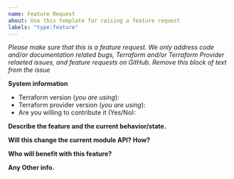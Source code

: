 ```yaml
---
name: Feature Request
about: Use this template for raising a feature request
labels: "type:feature"
---
```


<em>Please make sure that this is a feature request. We only address code and/or documentation related bugs, Terraform and/or Terraform Provider relaeted issues, and feature requests on GitHub. Remove this block of text from the issue</em>

**System information**

- Terraform version (_you are using_):
- Terraform provider version (_you are using_):
- Are you willing to contribute it (Yes/No):

**Describe the feature and the current behavior/state.**

**Will this change the current module API? How?**

**Who will benefit with this feature?**

**Any Other info.**
